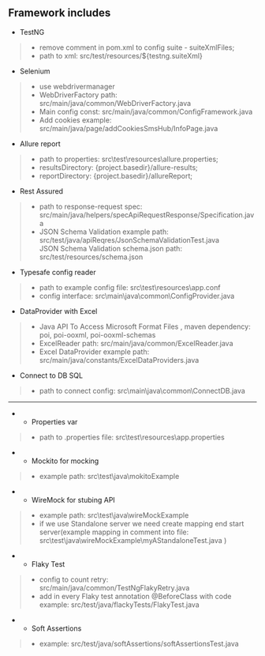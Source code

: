 ## Framework includes
- TestNG 
 > - remove comment in pom.xml to config suite - suiteXmlFiles;
 > - path to xml: src/test/resources/${testng.suiteXml}

- Selenium 
> - use webdrivermanager
> - WebDriverFactory path: src/main/java/common/WebDriverFactory.java
> - Main config const: src/main/java/common/ConfigFramework.java
> - Add cookies example: src/main/java/page/addCookiesSmsHub/InfoPage.java

- Allure report
> - path to properties: src\test\resources\allure.properties;
> - resultsDirectory: {project.basedir}/allure-results;
> - reportDirectory: {project.basedir}/allureReport; 

- Rest Assured
> - path to response-request spec: src/main/java/helpers/specApiRequestResponse/Specification.java
> - JSON Schema Validation example path: src/test/java/apiReqres/JsonSchemaValidationTest.java \
> JSON Schema Validation schema.json path: src/test/resources/schema.json


- Typesafe config reader
> - path to example config file: src\test\resources\app.conf
> - config interface: src\main\java\common\ConfigProvider.java

- DataProvider with Excel
> - Java API To Access Microsoft Format Files , maven dependency: poi, poi-ooxml, poi-ooxml-schemas
> - ExcelReader path: src/main/java/common/ExcelReader.java
> - Excel DataProvider example path: src/main/java/constants/ExcelDataProviders.java

- Connect to DB SQL
> - path to connect config: src\main\java\common\ConnectDB.java

---

- *  Properties var
> - path to .properties file: src\test\resources\app.properties

- * Mockito for mocking
> - example path: src\test\java\mokitoExample

- * WireMock for stubing API
> - example path: src\test\java\wireMockExample
> - if we use Standalone server we need create mapping end start server(example mapping in comment into file: src\test\java\wireMockExample\myAStandaloneTest.java )

- * Flaky Test
> - config to count retry: src/main/java/common/TestNgFlakyRetry.java
> - add in every Flaky test annotation @BeforeClass with code example: src/test/java/flackyTests/FlakyTest.java

- * Soft Assertions
> - example: src/test/java/softAssertions/softAssertionsTest.java